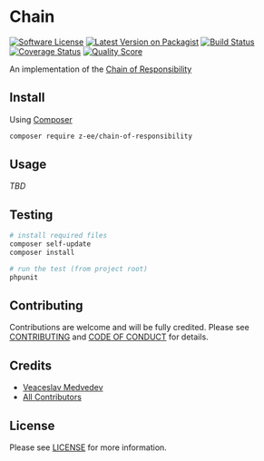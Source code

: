 # Chain


[![Software License][ico-license]][link-license]
[![Latest Version on Packagist][ico-version]][link-packagist]
[![Build Status][ico-travis]][link-travis]
[![Coverage Status][ico-scrutinizer]][link-scrutinizer]
[![Quality Score][ico-code-quality]][link-code-quality]

An implementation of the [Chain of Responsibility][link-wiki]

## Install

Using [Composer](https://getcomposer.org)

```bash
composer require z-ee/chain-of-responsibility
```

## Usage

_TBD_

## Testing

```bash
# install required files
composer self-update
composer install

# run the test (from project root)
phpunit
```

## Contributing

Contributions are welcome and will be fully credited. Please see [CONTRIBUTING](CONTRIBUTING.md) and [CODE OF CONDUCT](CODE_OF_CONDUCT.md) for details.

## Credits

- [Veaceslav Medvedev](https://github.com/slavcodev)
- [All Contributors](../../contributors)

## License

Please see [LICENSE][link-license] for more information.

[ico-version]: https://img.shields.io/packagist/v/z-ee/chain-of-responsibility.svg?style=flat-square
[ico-license]: https://img.shields.io/badge/License-BSD%202--Clause-blue.svg?style=flat-square
[ico-travis]: https://img.shields.io/travis/zee/chain-of-responsibility/master.svg?style=flat-square
[ico-scrutinizer]: https://img.shields.io/scrutinizer/coverage/g/zee/chain-of-responsibility.svg?style=flat-square
[ico-code-quality]: https://img.shields.io/scrutinizer/g/zee/chain-of-responsibility.svg?style=flat-square

[link-packagist]: https://packagist.org/packages/z-ee/chain-of-responsibility
[link-license]: LICENSE
[link-travis]: https://travis-ci.org/zee/chain-of-responsibility
[link-scrutinizer]: https://scrutinizer-ci.com/g/zee/chain-of-responsibility/code-structure
[link-code-quality]: https://scrutinizer-ci.com/g/zee/chain-of-responsibility
[link-wiki]: https://en.wikipedia.org/wiki/Chain-of-responsibility_pattern
